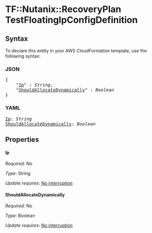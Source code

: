 # TF::Nutanix::RecoveryPlan TestFloatingIpConfigDefinition

## Syntax

To declare this entity in your AWS CloudFormation template, use the following syntax:

### JSON

<pre>
{
    "<a href="#ip" title="Ip">Ip</a>" : <i>String</i>,
    "<a href="#shouldallocatedynamically" title="ShouldAllocateDynamically">ShouldAllocateDynamically</a>" : <i>Boolean</i>
}
</pre>

### YAML

<pre>
<a href="#ip" title="Ip">Ip</a>: <i>String</i>
<a href="#shouldallocatedynamically" title="ShouldAllocateDynamically">ShouldAllocateDynamically</a>: <i>Boolean</i>
</pre>

## Properties

#### Ip

_Required_: No

_Type_: String

_Update requires_: [No interruption](https://docs.aws.amazon.com/AWSCloudFormation/latest/UserGuide/using-cfn-updating-stacks-update-behaviors.html#update-no-interrupt)

#### ShouldAllocateDynamically

_Required_: No

_Type_: Boolean

_Update requires_: [No interruption](https://docs.aws.amazon.com/AWSCloudFormation/latest/UserGuide/using-cfn-updating-stacks-update-behaviors.html#update-no-interrupt)

